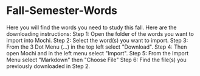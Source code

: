 # Fall-Semester-Words
Here you will find the words you need to study this fall.
Here are the downloading instructions:
Step 1: Open the folder of the words you want to import into Mochi.
Step 2: Select the word(s) you want to import.
Step 3: From the 3 Dot Menu (...) in the top left select "Download".
Step 4: Then open Mochi and in the left menu select "Import".
Step 5: From the Import Menu select "Markdown" then "Choose File"
Step 6: Find the file(s) you previously downloaded in Step 2.
